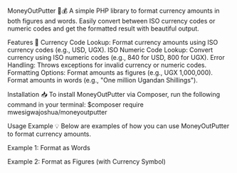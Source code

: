 MoneyOutPutter 🏦💰
A simple PHP library to format currency amounts in both figures and words.
Easily convert between ISO currency codes or numeric codes and get the formatted result with beautiful output.


Features 🚀
Currency Code Lookup: Format currency amounts using ISO currency codes (e.g., USD, UGX).
ISO Numeric Code Lookup: Convert currency using ISO numeric codes (e.g., 840 for USD, 800 for UGX).
Error Handling: Throws exceptions for invalid currency or numeric codes.
Formatting Options:
Format amounts as figures (e.g., UGX 1,000,000).
Format amounts in words (e.g., "One million Ugandan Shillings").

Installation 📥
To install MoneyOutPutter via Composer, run the following command in your terminal:
$composer require mwesigwajoshua/moneyoutputter


Usage Example 💡
Below are examples of how you can use MoneyOutPutter to format currency amounts.

Example 1: Format as Words

<?php

require 'vendor/autoload.php';

use mwesigwajoshua\MoneyOutPutter;

$amount = "1,000,000"; // Amount should be passed as a string
$currencyCode = 'UGX'; // ISO currency code for Ugandan Shillings

// Get formatted amount in words
$formattedAmount = MoneyOutPutter::useCode($currencyCode, $amount);
echo $formattedAmount; // Output: One million Ugandan Shillings
?>

Example 2: Format as Figures (with Currency Symbol)

<?php

require 'vendor/autoload.php';

use mwesigwajoshua\MoneyOutPutter;

$amount = "1,000,000"; // Amount should be passed as a string
$currencyCode = 'UGX'; // ISO currency code for Ugandan Shillings

// Get formatted amount as figures with currency symbol
//Note: A 3rd arguement is passed as true
$formattedAmount = MoneyOutPutter::useCode($currencyCode, $amount, true);
echo $formattedAmount; // Output: USh 1,000,000
?>
